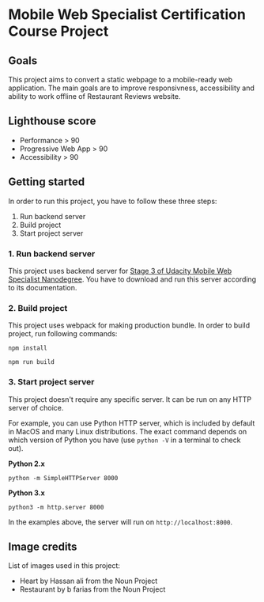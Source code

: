 # Mobile Web Specialist Certification Course Project

## Goals

This project aims to convert a static webpage to a mobile-ready web application. The main goals are to improve responsivness, accessibility and ability to work offline of Restaurant Reviews website.

## Lighthouse score

- Performance > 90
- Progressive Web App > 90
- Accessibility > 90

## Getting started

In order to run this project, you have to follow these three steps:

1.  Run backend server
2.  Build project
3.  Start project server

### 1. Run backend server

This project uses backend server for [Stage 3 of Udacity Mobile Web Specialist Nanodegree](https://github.com/udacity/mws-restaurant-stage-3). You have to download and run this server according to its documentation.

### 2. Build project

This project uses webpack for making production bundle. In order to build project, run following commands:

```
npm install

npm run build
```

### 3. Start project server

This project doesn't require any specific server. It can be run on any HTTP server of choice.

For example, you can use Python HTTP server, which is included by default in MacOS and many Linux distributions. The exact command depends on which version of Python you have (use `python -V` in a terminal to check out).

**Python 2.x**

```
python -m SimpleHTTPServer 8000
```

**Python 3.x**

```
python3 -m http.server 8000
```

In the examples above, the server will run on `http://localhost:8000`.

## Image credits

List of images used in this project:

- Heart by Hassan ali from the Noun Project
- Restaurant by b farias from the Noun Project
